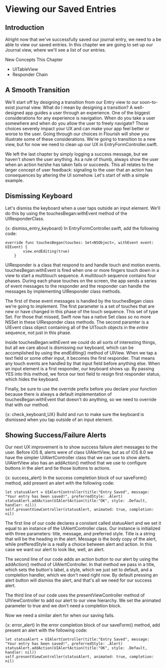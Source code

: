 # Viewing our Saved Entries

## Introduction
Alright now that we've successfully saved our journal entry, we need to a be able
to view our saved entries. In this chapter we are going to set up our Journal 
view, where we'll see a list of our entries. 

New Concepts This Chapter 
* UITableView
* Responder Chain


## A Smooth Transition

We'll start off by designing a transition from our Entry view to our soon-to-exist
journal view. What do I mean by designing a transition? A well-designed app guides
a user through an experience. One of the biggest considerations for any experience
is navigation. When do you take a user somewhere and when do you allow the user
to freely navigate? Those choices severely impact your UX and can make your app
feel better or worse to the user. Going through our choices in Flourish will show
you illustrate some of these considerations. We're going to transition to a new 
view, but for now we need to clean up our UX in EntryFormController.swift.

We left the last chapter by simply logging a
success message, but we haven't shown the user anything. As a rule of thumb, 
always show the user when an action he/she has taken fails or succeeds. This all
relates to the larger concept of user feedback: signaling to the user that 
an action has consequences by altering the UI somehow. Let's start of with a 
simple example.

## Dismissing Keyboard 

Let's dismiss the keyboard when a user taps outside an input element. We'll
do this by using the touchesBegan:withEvent method of the UIResponderClass. 

{x: dismiss_entry_keyboard}
In EntryFormController.swift, add the following code:

~~~language-swift
override func touchesBegan(touches: Set<NSObject>, withEvent event: UIEvent) {
        view.endEditing(true)
    }
~~~~

UIResponder is a class that respond to and handle touch and motion events. 
touchesBegan:withEvent is fired when one or more fingers touch down in a view to
start a multitouch sequence. A multitouch sequence contains four phases. 
During each phase touches on the screen, the app sends a series of event messages 
to the responder and the responder can handle the messages by implementing 
UIResponder class methods.

The first of these event messages is handled by the 
touchesBegan class we're going to implement. The first parameter is a set of 
touches that are new or have changed in this phase of the touch sequence. This
set of type Set. For those that missed, Swift now has a native Set class so no 
more NSSet in these UIResponder class methods. The second paramter is a UIEvent
class object containing all of the UITouch objects in the <i>entire</i> sequence, 
not just in this phase.

Inside touchesBegan:withEvent we could do all sorts of interesting things, but 
all we care about is dismissing our keyboard, which can be accomplished by using
the endEditing() method of UIView. When we tap a text field or some other input, 
it becomes the first responder. That means any touch events are handled by that
input field before anything else. When an input element is a first responder, our
keyboard shows up. By passing YES into this method, we force our text field to 
resign first responder status, which hides the keyboard. 

Finally, be sure to use the override prefix before you declare your function 
because there is always a default implementation of touchesBegan:withEvent that 
doesn't do anything, so we need to override that with our method. 

{x: check_keyboard_UX}
Build and run to make sure the keyboard is dismissed when you tap outside of
an input element. 

## Showing Success/Failure Alerts 

Our next UX improvement is to show success failure alert messages to the user. 
Before iOS 8, alerts were of class UIAlertView, but as of iOS 8.0 we have the 
simpler UIAlertController class that we can use to show alerts. UIAlertView
also has an addAction() method that we use to configure buttons in the alert
and tie those buttons to actions. 

{x: success_alert}
In the success completion block of our saveForm() method, add present an alert
with the following code: 

~~~language-swift
let statusAlert = UIAlertController(title:"Entry Saved", message: "Your entry has been saved!", preferredStyle: .Alert)
statusAlert.addAction(UIAlertAction(title:"OK", style: .Default, handler: nil))
self.presentViewController(statusAlert, animated: true, completion: nil)
~~~~

The first line of our code declares a constant called statusAlert and we set it
equal to an instance of the UIAlertController class. Our instance is initialized
with three parameters: title, message, and preferred style. Title is a string that
will be the heading in the alert. Message is the body copy of the alert, while 
prefferedStyle is a really a choice between alert and action. In this case we
want our alert to look like, well, an alert. 

The second line of our code adds an action button to our alert by using the addAction() 
method of UIAlertController. In that method we pass in a title, which sets the 
button's label, a style, which we just set to default, and a completion handler, 
which we don't need right now. By default pressing an alert button will dismiss
the alert, and that's all we need for our success alert. 

The third line of our code uses the presentViewController method of UIViewController
to add our alert to our view hierarchy. We set the animated parameter to true and
we don't need a completion block. 

Now we need a similar alert for when our saving fails. 

{x: error_alert}
In the error completion block of our saveForm() method, add present an alert
with the following code: 

~~~language-swift
let statusAlert = UIAlertController(title:"Entry Saved", message: "Your entry has been saved!", preferredStyle: .Alert)
statusAlert.addAction(UIAlertAction(title:"OK", style: .Default, handler: nil))
self.presentViewController(statusAlert, animated: true, completion: nil)
~~~~

